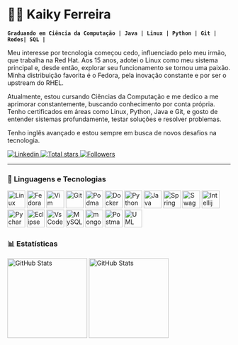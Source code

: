 # 👨‍💻 Kaiky Ferreira

**`Graduando em Ciência da Computação | Java | Linux | Python | Git | Redes| SQL |`**

Meu interesse por tecnologia começou cedo, influenciado pelo meu irmão, que trabalha na Red Hat. Aos 15 anos, adotei o Linux como meu sistema principal e, desde então, explorar seu funcionamento se tornou uma paixão. Minha distribuição favorita é o Fedora, pela inovação constante e por ser o upstream do RHEL.

Atualmente, estou cursando Ciências da Computação e me dedico a me aprimorar constantemente, buscando conhecimento por conta própria. Tenho certificados em áreas como Linux, Python, Java e Git, e gosto de entender sistemas profundamente, testar soluções e resolver problemas.

Tenho inglês avançado e estou sempre em busca de novos desafios na tecnologia. 

<p align="left">
    <a href="https://www.linkedin.com/in/ksferreira35/">
        <img 
            alt="Linkedin" 
            title="Account Linkedin" 
            src="https://custom-icon-badges.demolab.com/badge/-Linkedin-blue?style=for-the-badge&logo=linke&logoColor=white"
        />
    </a> 
    <a href="https://github.com/ksferreira35?tab=repositories&sort=stargazers">
        <img 
            alt="Total stars" 
            title="Total stars on GitHub" 
            src="https://custom-icon-badges.demolab.com/github/stars/ksferreira35?color=55960c&style=for-the-badge&labelColor=488207&logo=star&label=Stars&random=3325"
        />
    </a>
    <a href="https://github.com/ksferreira35?tab=followers">
        <img 
            alt="Followers" 
            title="Followers on GitHub" 
            src="https://custom-icon-badges.demolab.com/github/followers/ksferreira35?color=236ad3&labelColor=1155ba&style=for-the-badge&logo=github&label=Followers&logoColor=white&random=115245"
        />
    </a>
</p>

---

### 🤖 Linguagens e Tecnologias

<div align="left">
    <!-- Sistema operacional e terminal -->
    <img 
        alt="Linux" 
        title="Linux" 
        width="40px"
        src="https://cdn.jsdelivr.net/gh/devicons/devicon@latest/icons/linux/linux-original.svg"
        />
    <img 
        alt="Fedora" 
        title="Fedora" 
        width="40px" 
        src="https://cdn.jsdelivr.net/gh/devicons/devicon@latest/icons/fedora/fedora-plain.svg"
        />
    <img 
        alt="Vim" 
        title="Vim" 
        width="40px" 
        src="https://cdn.jsdelivr.net/gh/devicons/devicon@latest/icons/vim/vim-original.svg"
        />
    <!-- Controle de versão e containers -->
    <img 
        alt="Git" 
        title="Git" 
        width="40px" 
        src="https://cdn.jsdelivr.net/gh/devicons/devicon@latest/icons/git/git-original.svg"
        />
    <img 
        alt="Podman" 
        title="Podman" 
        width="40px" 
        src="https://cdn.jsdelivr.net/gh/devicons/devicon@latest/icons/podman/podman-original.svg"
        />
    <img 
        alt="Docker" 
        title="Docker" 
        width="40px" 
        src="https://cdn.jsdelivr.net/gh/devicons/devicon@latest/icons/docker/docker-original.svg"
        />
    <!-- Linguagens -->
    <img 
        alt="Python" 
        title="Python" 
        width="40px" 
        src="https://cdn.jsdelivr.net/gh/devicons/devicon@latest/icons/python/python-original.svg"
        />
    <img 
        alt="Java" 
        title="Java" 
        width="40px" 
        src="https://cdn.jsdelivr.net/gh/devicons/devicon@latest/icons/java/java-original.svg"
        />
    <!-- Frameworks / Auxiliar -->
    <img 
        alt="Spring" 
        title="Spring" 
        width="40px"
        src="https://cdn.jsdelivr.net/gh/devicons/devicon@latest/icons/spring/spring-original.svg"
        />
    <img 
        alt="Swagger" 
        title="Swagger" 
        width="40px" 
        src="https://cdn.jsdelivr.net/gh/devicons/devicon@latest/icons/swagger/swagger-original.svg"
    />
    <!-- IDEs -->
    <img 
        alt="Intellij IDEA" 
        title="Intellij IDEA" 
        width="40px" 
        src="https://cdn.jsdelivr.net/gh/devicons/devicon@latest/icons/intellij/intellij-original.svg"
        />
    <img 
        alt="Pycharm" 
        title="Pycharm" 
        width="40px" 
        src="https://cdn.jsdelivr.net/gh/devicons/devicon@latest/icons/pycharm/pycharm-original.svg"
        />
    <img 
        alt="Eclipse" 
        title="Eclipse" 
        width="40px"  
        src="https://cdn.jsdelivr.net/gh/devicons/devicon@latest/icons/eclipse/eclipse-original.svg" 
        />
    <img 
        alt="VsCode" 
        title="VsCode" 
        width="40px" 
        src="https://cdn.jsdelivr.net/gh/devicons/devicon@latest/icons/vscode/vscode-original.svg"
        />
    <!-- Bancos de dados -->
    <img 
        alt="MySQL" 
        title="MySQL" 
        width="40px" 
        src="https://cdn.jsdelivr.net/gh/devicons/devicon@latest/icons/mysql/mysql-original.svg"
        />
    <img 
        alt="mongodb" 
        title="mongodb" 
        width="40px" 
        src="https://cdn.jsdelivr.net/gh/devicons/devicon@latest/icons/mongodb/mongodb-original.svg"
        />
    <!-- Ferramentas de testes -->
    <img 
        alt="Postman" 
        title="Postman" 
        width="40px" 
        src="https://cdn.jsdelivr.net/gh/devicons/devicon@latest/icons/postman/postman-original.svg"
        />
    <!-- Modelagem -->
    <img 
        alt="UML" 
        title="UML"
        width="40px" 
        src="https://cdn.jsdelivr.net/gh/devicons/devicon@latest/icons/unifiedmodelinglanguage/unifiedmodelinglanguage-original.svg"
        />
</div>


### 📊 Estatísticas

<p align="left">
  <img alt="GitHub Stats" height="180" src="https://github-readme-stats.vercel.app/api?username=ksferreira35&show_icons=true&theme=tokyonight&include_all_commits=true&locale=pt-br&random=2106" />
  <img alt="GitHub Stats" height="180" src="https://github-readme-stats.vercel.app/api/top-langs/?username=ksferreira35&theme=tokyonight&layout=compact&custom_title=Tecnologias&langs_count=9&random=210343" />
</p>



